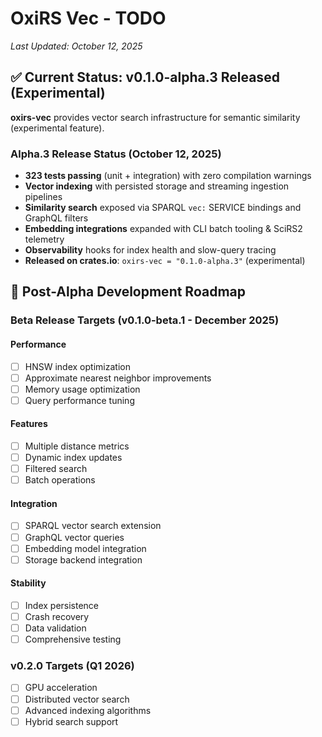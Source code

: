 # OxiRS Vec - TODO

*Last Updated: October 12, 2025*

## ✅ Current Status: v0.1.0-alpha.3 Released (Experimental)

**oxirs-vec** provides vector search infrastructure for semantic similarity (experimental feature).

### Alpha.3 Release Status (October 12, 2025)
- **323 tests passing** (unit + integration) with zero compilation warnings
- **Vector indexing** with persisted storage and streaming ingestion pipelines
- **Similarity search** exposed via SPARQL `vec:` SERVICE bindings and GraphQL filters
- **Embedding integrations** expanded with CLI batch tooling & SciRS2 telemetry
- **Observability** hooks for index health and slow-query tracing
- **Released on crates.io**: `oxirs-vec = "0.1.0-alpha.3"` (experimental)

## 🎯 Post-Alpha Development Roadmap

### Beta Release Targets (v0.1.0-beta.1 - December 2025)

#### Performance
- [ ] HNSW index optimization
- [ ] Approximate nearest neighbor improvements
- [ ] Memory usage optimization
- [ ] Query performance tuning

#### Features
- [ ] Multiple distance metrics
- [ ] Dynamic index updates
- [ ] Filtered search
- [ ] Batch operations

#### Integration
- [ ] SPARQL vector search extension
- [ ] GraphQL vector queries
- [ ] Embedding model integration
- [ ] Storage backend integration

#### Stability
- [ ] Index persistence
- [ ] Crash recovery
- [ ] Data validation
- [ ] Comprehensive testing

### v0.2.0 Targets (Q1 2026)
- [ ] GPU acceleration
- [ ] Distributed vector search
- [ ] Advanced indexing algorithms
- [ ] Hybrid search support